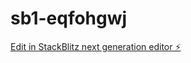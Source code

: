 # sb1-eqfohgwj

[Edit in StackBlitz next generation editor ⚡️](https://stackblitz.com/~/github.com/Gervyjames/sb1-eqfohgwj)